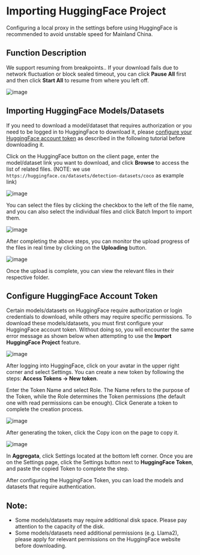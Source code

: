 # Importing HuggingFace Project
Configuring a local proxy in the settings before using HuggingFace is recommended to avoid unstable speed for Mainland China.
## Function Description
We support resuming from breakpoints.. If your download fails due to network fluctuation or block sealed timeout, you can click  **Pause All** first and then click **Start All** to resume from where you left off.

![image](https://github.com/Aggregata-xyz/aggregata/assets/158275971/e6873c45-fd48-4f3d-ae50-e5f5e224836a)

## Importing HuggingFace Models/Datasets
If you need to download a model/dataset that requires authorization or you need to be logged in to HuggingFace to download it, please [configure your HuggingFace account token](#configure-huggingface-account-token) as described in the following tutorial before downloading it.

Click on the HuggingFace button on the client page, enter the model/dataset link you want to download, and click **Browse** to access the list of related files. (NOTE: we use `https://huggingface.co/datasets/detection-datasets/coco` as example link)

![image](https://github.com/Aggregata-xyz/aggregata/assets/158275971/e424a1ac-44bb-47bd-83bc-5079f9ce67b5)

You can select the files by clicking the checkbox to the left of the file name, and you can also select the individual files and click Batch Import to import them.

![image](https://github.com/Aggregata-xyz/aggregata/assets/158275971/784b3792-b90d-4b96-a337-139d163079ea)

After completing the above steps, you can monitor the upload progress of the files in real time by clicking on the **Uploading** button.

![image](https://github.com/Aggregata-xyz/aggregata/assets/158275971/a109f44c-72b9-4f9d-ac5e-6bd74b3c2d72)

Once the upload is complete, you can view the relevant files in their respective folder.

## Configure HuggingFace Account Token
Certain models/datasets on HuggingFace require authorization or login credentials to download, while others may require specific permissions. To download these models/datasets, you must first configure your HuggingFace account token. Without doing so, you will encounter the same error message as shown below when attempting to use the **Import HuggingFace Project** feature.

![image](https://github.com/Aggregata-xyz/aggregata/assets/158275971/b319e7de-27b3-4d85-8907-03b0ae817f00)

After logging into HuggingFace, click on your avatar in the upper right corner and select Settings.
You can create a new token by following the steps: **Access Tokens -> New token**.

Enter the Token Name and select Role. The Name refers to the purpose of the Token, while the Role determines the Token permissions (the default one with read permissions can be enough). Click Generate a token to complete the creation process.

![image](https://github.com/Aggregata-xyz/aggregata/assets/158275971/a4131a7a-fa5f-472c-ba4e-f2c9acfafc66)

After generating the token, click the Copy icon on the page to copy it.

![image](https://github.com/Aggregata-xyz/aggregata/assets/158275971/57ff9ace-407b-4cc4-8fc7-1fb0fc13f6b5)

In **Aggregata**, click Settings located at the bottom left corner. Once you are on the Settings page, click the Settings button next to **HuggingFace Token**, and paste the copied Token to complete the step.

After configuring the HuggingFace Token, you can load the models and datasets that require authentication.

## Note:
- Some models/datasets may require additional disk space. Please pay attention to the capacity of the disk.
- Some models/datasets need additional permissions (e.g. Llama2), please apply for relevant permissions on the HuggingFace website before downloading.

